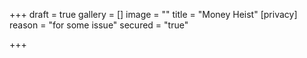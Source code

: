 +++
draft = true
gallery = []
image = ""
title = "Money Heist"
[privacy]
reason = "for some issue"
secured = "true"

+++
